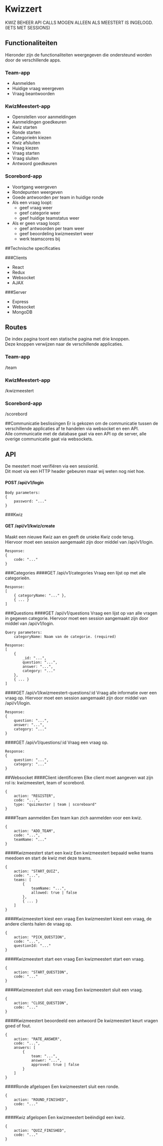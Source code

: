 # Kwizzert
KWIZ BEHEER API CALLS MOGEN ALLEEN ALS MEESTERT IS INGELOGD. (IETS MET SESSIONS)

## Functionaliteiten
Hieronder zijn de functionaliteiten weergegeven die ondersteund worden door de verschillende apps.

### Team-app
- Aanmelden
- Huidige vraag weergeven
- Vraag beantwoorden

### KwizMeestert-app
- Openstellen voor aanmeldingen
- Aanmeldingen goedkeuren
- Kwiz starten
- Ronde starten
- Categorieën kiezen
- Kwiz afsluiten
- Vraag kiezen
- Vraag starten
- Vraag sluiten
- Antwoord goedkeuren

### Scorebord-app
- Voortgang weergeven
- Rondepunten weergeven
- Goede antwoorden per team in huidige ronde
- Als een vraag loopt:
  - geef vraag weer
  - geef categorie weer
  - geef huidige teamstatus weer
- Als er geen vraag loopt:
  - geef antwoorden per team weer
  - geef beoordeling kwizmeestert weer
  - werk teamscores bij
  
##Technische specificaties

###Clients
- React
- Redux
- Websocket
- AJAX

###Server
- Express
- Websocket
- MongoDB

## Routes
De index pagina toont een statische pagina met drie knoppen.  
Deze knoppen verwijzen naar de verschillende applicaties.

### Team-app
/team

### KwizMeestert-app
/kwizmeestert

### Scorebord-app
/scorebord

##Communicatie beslissingen
Er is gekozen om de communicatie tussen de verschillende applicaties af te handelen via websocket en een API.  
Alle communicatie met de database gaat via een API op de server, alle overige communicatie gaat via websockets.

## API
De meestert moet verifiëren via een sessionId.  
Dit moet via een HTTP header gebeuren maar wij weten nog niet hoe.

#### POST /api/v1/login
```
Body parameters:
{
    password: "..."
}
```

###Kwiz

#### GET /api/v1/kwiz/create
Maakt een nieuwe Kwiz aan en geeft de unieke Kwiz code terug.  
Hiervoor moet een session aangemaakt zijn door middel van /api/v1/login.
```
Response:
{
    code: "..."
}
```

###Categories
####GET /api/v1/categories
Vraag een lijst op met alle categorieën.
```
Response:
[
    { categoryName: "..." },
    { ... }
]
```

###Questions
####GET /api/v1/questions
Vraag een lijst op van alle vragen in gegeven categorie.
Hiervoor moet een session aangemaakt zijn door middel van /api/v1/login.
```
Query parameters:
    categoryName: Naam van de categorie. (required)

Response:
[
    { 
        _id: "...",
        question: "...",
        answer: "...",
        category: "..."
    },
    { ... }
]
```

####GET /api/v1/kwizmeestert-questions/:id
Vraag alle informatie over een vraag op.
Hiervoor moet een session aangemaakt zijn door middel van /api/v1/login.
```
Response:
{
    question: "...",
    answer: "...",
    category: "..."
}
```

####GET /api/v1/questions/:id
Vraag een vraag op.
```
Response:
{
    question: "...",
    category: "..."
}
```

##Websocket
####Client identificeren
Elke client moet aangeven wat zijn rol is: kwizmeestert, team of scorebord. 
```
{
    action: "REGISTER",
    code: "...",
    type: "quizmaster | team | scoreboard"
}
```

####Team aanmelden
Een team kan zich aanmelden voor een kwiz.
```
{
    action: "ADD_TEAM",
    code: "...",
    teamName: "..."
}
```

####Kwizmeestert start een kwiz
Een kwizmeestert bepaald welke teams meedoen en start de kwiz met deze teams.
```
{
    action: "START_QUIZ",
    code: "...",
    teams: [
        {
            teamName: "...",
            allowed: true | false
        },
        { ... }
    ]
}
```

####Kwizmeestert kiest een vraag
Een kwizmeestert kiest een vraag, de andere clients halen de vraag op.
```
{
    action: "PICK_QUESTION",
    code: "...",
    questionId: "..."
}
```

####Kwizmeestert start een vraag
Een kwizmeestert start een vraag.
```
{
    action: "START_QUESTION",
    code: "..."
}
```

####Kwizmeestert sluit een vraag
Een kwizmeestert sluit een vraag.
```
{
    action: "CLOSE_QUESTION",
    code: "..."
}
```

####Kwizmeestert beoordeeld een antwoord
De kwizmeestert keurt vragen goed of fout.
```
{
    action: "RATE_ANSWER",
    code: "...",
    answers: [
        {
            team: "...",
            answer: "...",
            approved: true | false
        }
    ]
}
```

####Ronde afgelopen
Een kwizmeestert sluit een ronde.
```
{
    action: "ROUND_FINISHED",
    code: "..."
}
```

####Kwiz afgelopen
Een kwizmeestert beëindigd een kwiz.
```
{
    action: "QUIZ_FINISHED",
    code: "..."
}
```
